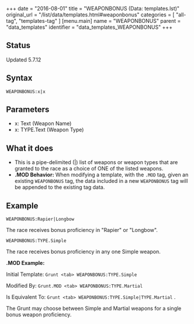 +++
date = "2016-08-01"
title = "WEAPONBONUS (Data: templates.lst)"
original_url = "/list/data/templates.html#weaponbonus"
categories = [ "all-tag", "templates-tag" ]
[menu.main]
    name = "WEAPONBONUS"
    parent = "data_templates"
    identifier = "data_templates_WEAPONBONUS"
+++

## Status

Updated 5.7.12

## Syntax

`WEAPONBONUS:x|x`

## Parameters

-   x: Text (Weapon Name)
-   x: TYPE.Text (Weapon Type)



What it does
------------

-   This is a pipe-delimited (|) list of weapons or weapon types that
    are granted to the race as a choice of ONE of the listed weapons.
-   **.MOD Behavior:** When modifying a template, with the `.MOD` tag,
    given an existing `WEAPONBONUS` tag, the data included in a new
    `WEAPONBONUS` tag will be appended to the existing tag data.

Example
-------

`WEAPONBONUS:Rapier|Longbow`

The race receives bonus proficiency in "Rapier" or "Longbow".

`WEAPONBONUS:TYPE.Simple`

The race receives bonus proficiency in any one Simple weapon.

**.MOD Example:**

Initial Template: `Grunt <tab> WEAPONBONUS:TYPE.Simple`

Modified By: `Grunt.MOD <tab> WEAPONBONUS:TYPE.Martial`

Is Equivalent To: `Grunt <tab> WEAPONBONUS:TYPE.Simple|TYPE.Martial` .

The Grunt may choose between Simple and Martial weapons for a single
bonus weapon proficiency.

